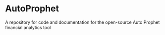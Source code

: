 # AutoProphet
A repository for code and documentation for the open-source Auto Prophet financial analytics tool
